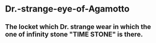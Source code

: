 # Dr.-strange-eye-of-Agamotto

## The locket which Dr. strange wear in which the one of infinity stone "TIME STONE" is there.
